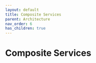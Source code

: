 ```yaml
---
layout: default
title: Composite Services
parent: Architecture
nav_order: 6
has_children: true
---
```


# Composite Services
